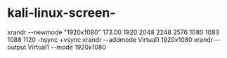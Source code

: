 # kali-linux-screen-
xrandr --newmode "1920x1080"  173.00  1920 2048 2248 2576  1080 1083 1088 1120 -hsync +vsync xrandr --addmode Virtual1 1920x1080 xrandr --output Virtual1 --mode 1920x1080

